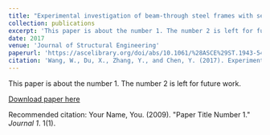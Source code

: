 ```yaml
---
title: "Experimental investigation of beam-through steel frames with self-centering modular panels."
collection: publications
excerpt: 'This paper is about the number 1. The number 2 is left for future work.'
date: 2017
venue: 'Journal of Structural Engineering'
paperurl: 'https://ascelibrary.org/doi/abs/10.1061/%28ASCE%29ST.1943-541X.0001743'
citation: 'Wang, W., Du, X., Zhang, Y., and Chen, Y. (2017). Experimental investigation of beam-through steel frames with self-centering modular panels. <i>Journal of Structural Engineering</i>, 143(5), 04017006.'
---
```

This paper is about the number 1. The number 2 is left for future work.

[Download paper here](http://academicpages.github.io/files/paper1.pdf)

Recommended citation: Your Name, You. (2009). "Paper Title Number 1." <i>Journal 1</i>. 1(1).